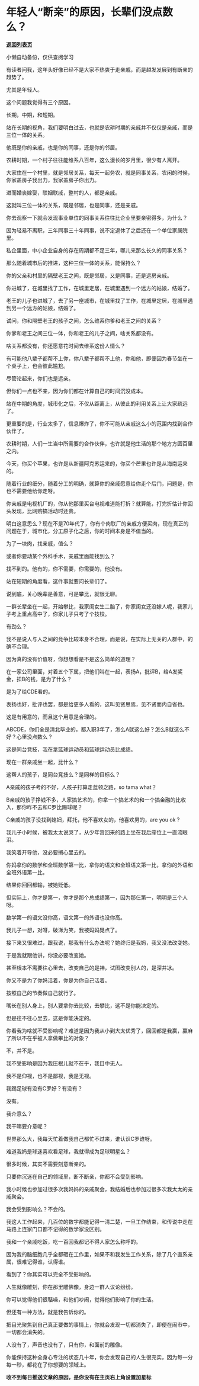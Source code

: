 # 年轻人“断亲”的原因，长辈们没点数么？

[**返回列表页**](/gzh/记忆承载3)

小懒自动备份，仅供查阅学习

有读者问我，这年头好像已经不是大家不热衷于走亲戚，而是越发发展到有断亲的趋势了。  

尤其是年轻人。  

这个问题我觉得有三个原因。  

长期，中期，和短期。

站在长期的视角，我们要明白过去，也就是农耕时期的亲戚并不仅仅是亲戚，而是三位一体的关系。

他既是你的亲戚，也是你的同事，还是你的邻居。

农耕时期，一个村子往往能维系八百年，这么漫长的岁月里，很少有人离开。  

大家住在一个村里，就是邻居关系，每天一起务农，就是同事关系，农闲的时候，你家盖房子我出力，我家盖房子你出力。  

进而婚丧嫁娶，联姻联戚，整村的人，都是亲戚。  

这就叫三位一体的关系，既是邻居，也是同事，还是亲戚。

你去观察一下就会发现事业单位的同事关系往往比企业里要亲密得多，为什么？  

因为轻易不离职，三年同事三十年同事，说不定退休了之后还在一个单位家属院里。  

私企里面，中小企业自身的存在周期都不足三年，哪儿来那么长久的同事关系？  

那么随着城市后的推进，这种三位一体的关系，能保持么？  

你的父亲和村里的隔壁老王之间，既是邻居，又是同事，还是远房亲戚。  

你进城了，在城里找了工作，在城里定居，在城里遇到一个远方的姑娘，结婚了。  

老王的儿子也进城了，去了另一座城市，在城里找了工作，在城里定居，在城里遇到另一个远方的姑娘，结婚了。

试问，你和隔壁老王的孩子之间，怎么维系你爹和老王之间的关系？  

你爹和老王之间三位一体，你和老王的儿子之间，啥关系都没有。  

啥关系都没有，你还愿意花时间去维系这份人情么？  

有可能他八辈子都帮不上你，你八辈子都帮不上他，你和他，即便因为春节坐在一个桌子上，也会彼此尴尬。  

尽管论起来，你们也是远亲。

但你们一点也不亲，因为你们都在计算自己的时间沉没成本。

站在中期的角度，城市化之后，不仅从距离上，从彼此的利用关系上让大家疏远了。  

更重要的是，行业太多了，信息爆炸了，你不可能从亲戚这么小的范围内找到合作伙伴了。

农耕时期，人们一生当中所需要的合作伙伴，也许就是他生活的那个地方方圆百里之内。

今天，你买个苹果，也许是从新疆阿克苏运来的，你买个芒果也许是从海南运来的。

随着行业的细分，随着分工的明确，就算你的亲戚愿意给你走个后门，问题是，你也不需要他给你走呀。

你亲戚是电视机厂的，你从他那里买台电视难道能打折？就算能，打完折估计你回头发现，比网购搞活动时还贵。  

明白这意思么？现在不是70年代了，你有个肉联厂的亲戚方便买肉，现在真正的问题在于，城市化，分工原子化之后，你的时间本身是不值当的。  

为了一块肉，找亲戚，值么？

或者你要动某个外科手术，亲戚里面能找到么？  

找不到的。他有的，你不需要，你需要的，他没有。

站在短期的角度看，这件事就要问长辈们了。  

说到底，关心晚辈是善意，可是攀比，就很无聊。  

一群长辈坐在一起，开始攀比，我家闺女生二胎了，你家闺女还没嫁人呢，我家儿子考上重点高中了，你家儿子只考了个技校。  

有劲么？  

我不是说人与人之间的竞争比较本身不合理，而是说，在实际上无关的人群中，的确不合理。  

因为真的没有价值呀，你想想看是不是这么简单的道理？  

在一家公司里面，对着五个下属，把他们叫在一起，表扬A，批评B，给A发奖金，扣B的钱，是为了什么？

是为了给CDE看的。

表扬也好，批评也罢，都是给更多人看的，这叫见贤思焉，见不贤而内自省也。  

这是有用意的，而且这个用意是合理的。  

ABCDE，你们全是清北毕业的，都入职3年了，怎么A就这么好？怎么B就这么不好？心里没点数么？

这是同台竞技，我在拿篮球运动员和篮球运动员比成绩。  

现在一群亲戚坐一起，比什么？  

这帮人的孩子，是同台竞技么？是同样的目标么？  

A亲戚的孩子考的不好，人孩子打算走蓝领之路，so tama what？  

B亲戚的孩子挣钱不多，人家搞艺术的，你拿一个搞艺术的和一个搞金融的比收入，那你咋不去和C罗比踢球呢？

C亲戚的孩子没找到媳妇，拜托，他不喜欢女的，他喜欢男的，are you ok？  

我儿子小时候，被我太太说哭了，从少年宫回来的路上坐在我后座位上一直流眼泪。  

我笑着开导他，没必要搁心里去的。  

你妈拿你的数学和全班数学第一比，拿你的语文和全班语文第一比，拿你的外语和全班外语第一比。  

结果你回回都输，被她贬低。  

但实际上，你才是第一，你才是那个总成绩第一，因为那仨第一，明明是三个人呀。  

数学第一的语文没你高，语文第一的外语也没你高。

我儿子一想，对呀，破涕为笑，我被妈妈晃点了。  

接下来又很难过，跟我说，那我有什么办法呢？她终归是我妈，我又没法改变她。  

于是我就跟他讲，你没必要改变她。  

甚至根本不需要往心里去，改变自己的是神，试图改变别人的，是深井冰。  

你又不是为了你妈活着，你是为你自己活着。  

按照自己的节奏做自己就行了。

嘴长在别人身上，别人要拿你去比较，去攀比，这不是你能决定的。

但是往不往心里去，这是你能决定的。  

你看我为啥就不受影响呢？难道是因为我从小到大太优秀了，回回都是我赢，赢麻了所以不在乎被人拿做攀比的对象？  

不，并不是。  

我不受影响是因为我压根儿就不在乎，我目中无人。  

我不是仰视，也不是鄙视，我是无视。  

我踢足球有没有C罗好？有没有？  

没有。

我介意么？  

我干嘛要介意呢？

世界那么大，我每天忙着做我自己都忙不过来，谁认识C罗谁呀。  

难道我妈是球迷喜欢看足球，我就得成为足球明星么？  

很多时候，其实不需要刻意断亲的。  

只要你沉迷在自己的领域里，断不断亲，你都不会受到影响。  

我小时候也参加过很多次我妈妈的亲戚聚会，我结婚后也参加过很多次我太太的亲戚聚会。  

我会受到影响么？不会的。  

我这人工作起来，几百位的数字都能记得一清二楚，一旦工作结束，和传说中走在马路上连家门口都不记得的数学家没区别。  

我和一个亲戚吃饭，吃一百回我都记不得人家怎么称呼的。  

因为我的脑细胞几乎全都砸在工作里，如果不和我发生工作关系，除了几个直系亲属，很难记得谁，认得谁。  

看到了？你其实可以完全不受影响的。  

人生就像雕刻，你在那里雕佛像，身边一群人议论纷纷。  

你可以觉得他们很聒噪，和他们吵闹，觉得他们影响了你的生活。

但还有一种方法，就是我告诉你的。

把目光聚焦到自己真正要做的事情上，你就会发现一切都消失了，即便在闹市中，一切都会消失的。

人没有了，声音也没有了，只有你，和面前的雕像。

你能保持这种全身心专注的状态几十年，你会发现自己的人生很充实，因为每一分每一秒，都花在了你想要的领域上。

 **收不到每日推送文章的原因，是你没有在主页右上角设置加星标**


